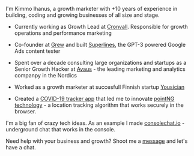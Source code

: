 I'm Kimmo Ihanus, a growth marketer with +10 years of experience in building, coding and growing businesses of all size and stage.

- Currently working as Growth Lead at [Cronvall](https://www.cronvall.fi). Responsible for growth operations and performance marketing

- Co-founder at [Grew](https://grew.dev) and built [Superlines](httsp://superlines.io), the GPT-3 powered Google Ads content tester

- Spent over a decade consulting large organizations and startups as a Senior Growth Hacker at [Avaus](https://www.avaus.com) - the leading marketing and analytics companpy in the Nordics

- Worked as a growth marketer at succesfull Finnish startup [Yousician](https://www.yousician.com)

- Created a [COVID-19 tracker app](https://www.youtube.com/watch?v=wdVjZzIqaB0) that led me to innovate [pointNG technology](https://pointng.io) - a location tracking algorithm that works securely in the browser.

I'm a big fan of crazy tech ideas. As an example I made [consolechat.io](https://consolechat.io) - underground chat that works in the console.

Need help with your business and growth? Shoot me a [message](mailto:ihmissuti@gmail.com) and let's have a chat.